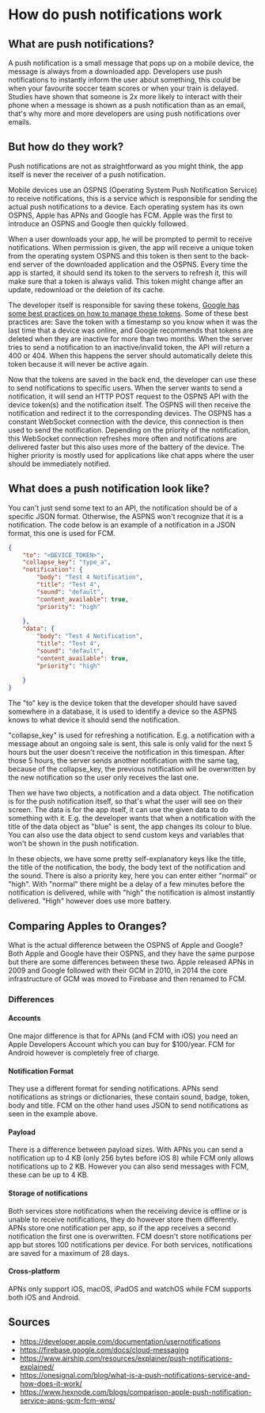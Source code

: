 # How do push notifications work

## What are push notifications?

A push notification is a small message that pops up on a mobile device, the message is always from a downloaded app. Developers use push notifications to instantly inform the user about something, this could be when your favourite soccer team scores or when your train is delayed. Studies have shown that someone is 2x more likely to interact with their phone when a message is shown as a push notification than as an email, that's why more and more developers are using push notifications over emails.

## But how do they work?
Push notifications are not as straightforward as you might think, the app itself is never the receiver of a push notification.

Mobile devices use an OSPNS (Operating System Push Notification Service) to receive notifications, this is a service which is responsible for sending the actual push notifications to a device. Each operating system has its own OSPNS, Apple has APNs and Google has FCM. Apple was the first to introduce an OSPNS and Google then quickly followed.

When a user downloads your app, he will be prompted to permit to receive notifications. When permission is given, the app will receive a unique token from the operating system OSPNS and this token is then sent to the back-end server of the downloaded application and the OSPNS. Every time the app is started, it should send its token to the servers to refresh it, this will make sure that a token is always valid. This token might change after an update, redownload or the deletion of its cache.

The developer itself is responsible for saving these tokens, [Google has some best practices on how to manage these tokens](https://firebase.google.com/docs/cloud-messaging/manage-tokens). Some of these best practices are: Save the token with a timestamp so you know when it was the last time that a device was online, and Google recommends that tokens are deleted when they are inactive for more than two months. When the server tries to send a notification to an inactive/invalid token, the API will return a 400 or 404. When this happens the server should automatically delete this token because it will never be active again.

Now that the tokens are saved in the back end, the developer can use these to send notifications to specific users. When the server wants to send a notification, it will send an HTTP POST request to the OSPNS API with the device token(s) and the notification itself. The OSPNS will then receive the notification and redirect it to the corresponding devices. The OSPNS has a constant WebSocket connection with the device, this connection is then used to send the notification. Depending on the priority of the notification, this WebSocket connection refreshes more often and notifications are delivered faster but this also uses more of the battery of the device. The higher priority is mostly used for applications like chat apps where the user should be immediately notified.

## What does a push notification look like?

You can't just send some text to an API, the notification should be of a specific JSON format. Otherwise, the ASPNS won't recognize that it is a notification. The code below is an example of a notification in a JSON format, this one is used for FCM.

```json
{
    "to": "<DEVICE_TOKEN>",
    "collapse_key": "type_a",
    "notification": {
        "body": "Test 4 Notification",
        "title": "Test 4",
        "sound": "default",
        "content_available": true,
        "priority": "high"
        
    },
    "data": {
        "body": "Test 4 Notification",
        "title": "Test 4",
        "sound": "default",
        "content_available": true,
        "priority": "high"
        
    }
}
```
The "to" key is the device token that the developer should have saved somewhere in a database, it is used to identify a device so the ASPNS knows to what device it should send the notification.

"collapse_key" is used for refreshing a notification. E.g. a notification with a message about an ongoing sale is sent, this sale is only valid for the next 5 hours but the user doesn't receive the notification in this timespan. After those 5 hours, the server sends another notification with the same tag, because of the collapse_key, the previous notification will be overwritten by the new notification so the user only receives the last one.

Then we have two objects, a notification and a data object. The notification is for the push notification itself, so that's what the user will see on their screen. The data is for the app itself, it can use the given data to do something with it. E.g. the developer wants that when a notification with the title of the data object as "blue" is sent, the app changes its colour to blue. You can also use the data object to send custom keys and variables that won't be shown in the push notification.

In these objects, we have some pretty self-explanatory keys like the title, the title of the notification, the body, the body text of the notification and the sound. There is also a priority key, here you can enter either "normal" or "high". With "normal" there might be a delay of a few minutes before the notification is delivered, while with "high" the notification is almost instantly delivered. "High" however does use more battery.


## Comparing Apples to Oranges?
What is the actual difference between the OSPNS of Apple and Google?
Both Apple and Google have their OSPNS, and they have the same purpose but there are some differences between these two. Apple released APNs in 2009 and Google followed with their GCM in 2010, in 2014 the core infrastructure of GCM was moved to Firebase and then renamed to FCM.

### Differences
#### Accounts
One major difference is that for APNs (and FCM with iOS) you need an Apple Developers Account which you can buy for $100/year. FCM for Android however is completely free of charge.

#### Notification Format

They use a different format for sending notifications. APNs send notifications as strings or dictionaries, these contain sound, badge, token, body and title. FCM on the other hand uses JSON to send notifications as seen in the example above.

#### Payload

There is a difference between payload sizes. With APNs you can send a notification up to 4 KB (only 256 bytes before iOS 8) while FCM only allows notifications up to 2 KB. However you can also send messages with FCM, these can be up to 4 KB.

#### Storage of notifications
Both services store notifications when the receiving device is offline or is unable to receive notifications, they do however store them differently. APNs store one notification per app, so if the app receives a second notification the first one is overwritten. FCM doesn't store notifications per app but stores 100 notifications per device. For both services, notifications are saved for a maximum of 28 days.

#### Cross-platform
APNs only support iOS, macOS, iPadOS and watchOS while FCM supports both iOS and Android.

## Sources
- https://developer.apple.com/documentation/usernotifications
- https://firebase.google.com/docs/cloud-messaging
- https://www.airship.com/resources/explainer/push-notifications-explained/
- https://onesignal.com/blog/what-is-a-push-notifications-service-and-how-does-it-work/
- https://www.hexnode.com/blogs/comparison-apple-push-notification-service-apns-gcm-fcm-wns/
